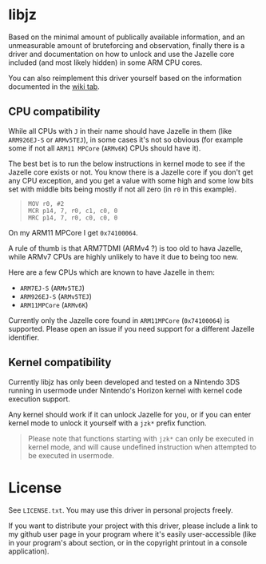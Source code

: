 # libjz

Based on the minimal amount of publically available information, and an unmeasurable amount of bruteforcing and observation, finally there is a driver and documentation on how to unlock and use the Jazelle core included (and most likely hidden) in some ARM CPU cores.

You can also reimplement this driver yourself based on the information documented in the [wiki tab](./wiki).

## CPU compatibility

While all CPUs with `J` in their name should have Jazelle in them (like `ARM926EJ-S` or `ARMv5TEJ`), in some cases it's not so obvious (for example some if not all `ARM11 MPCore` (`ARMv6K`) CPUs should have it).

The best bet is to run the below instructions in kernel mode to see if the Jazelle core exists or not. You know there is a Jazelle core if you don't get any CPU exception, and you get a value with some high and some low bits set with middle bits being mostly if not all zero (in `r0` in this example).
>     MOV r0, #2
>     MCR p14, 7, r0, c1, c0, 0
>     MRC p14, 7, r0, c0, c0, 0
On my ARM11 MPCore I get `0x74100064`.

A rule of thumb is that ARM7TDMI (ARMv4 ?) is too old to hava Jazelle, while ARMv7 CPUs are highly unlikely to have it due to being too new.

Here are a few CPUs which are known to have Jazelle in them:
- `ARM7EJ-S` (`ARMv5TEJ`)
- `ARM926EJ-S` (`ARMv5TEJ`)
- `ARM11MPCore` (`ARMv6K`)

Currently only the Jazelle core found in `ARM11MPCore` (`0x74100064`) is supported. Please open an issue if you need support for a different Jazelle identifier.

## Kernel compatibility

Currently libjz has only been developed and tested on a Nintendo 3DS running in usermode under Nintendo's Horizon kernel with kernel code execution support.

Any kernel should work if it can unlock Jazelle for you, or if you can enter kernel mode to unlock it yourself with a `jzk*` prefix function.

> Please note that functions starting with `jzk*` can only be executed in kernel mode, and will cause undefined instruction when attempted to be executed in usermode.

# License

See `LICENSE.txt`. You may use this driver in personal projects freely.

If you want to distribute your project with this driver, please include a link to my github user page in your program where it's easily user-accessible (like in your program's about section, or in the copyright printout in a console application).
